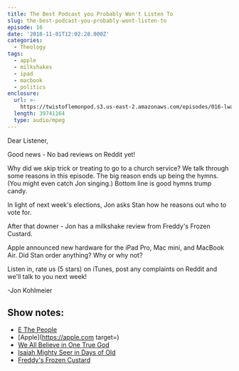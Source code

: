 ```yaml
---
title: The Best Podcast you Probably Won't Listen To
slug: the-best-podcast-you-probably-wont-listen-to
episode: 16
date: '2018-11-01T12:02:28.000Z'
categories:
  - Theology
tags:
  - apple
  - milkshakes
  - ipad
  - macbook
  - politics
enclosure:
  url: >-
    https://twistoflemonpod.s3.us-east-2.amazonaws.com/episodes/016-lwatol-20181101.mp3
  length: 39741164
  type: audio/mpeg
---
```


Dear Listener,

Good news - No bad reviews on Reddit yet!

Why did we skip trick or treating to go to a church service? We talk through some reasons in this episode. The big reason ends up being the hymns. (You might even catch Jon singing.) Bottom line is good hymns trump candy.

In light of next week's elections, Jon asks Stan how he reasons out who to vote for.

After that downer - Jon has a milkshake review from Freddy's Frozen Custard.

Apple announced new hardware for the iPad Pro, Mac mini, and MacBook Air. Did Stan order anything? Why or why not?

Listen in, rate us (5 stars) on iTunes, post any complaints on Reddit and we'll talk to you next week!

\-Jon Kohlmeier

## Show notes:

- [E The People](http://ethepeople.org)
- [Apple](https://apple.com target=)
- [We All Believe in One True God](https://youtu.be/O9VolOFsnPI)
- [Isaiah Mighty Seer in Days of Old](https://youtu.be/R-pswaKCDW0)
- [Freddy's Frozen Custard](https://freddysusa.com)
